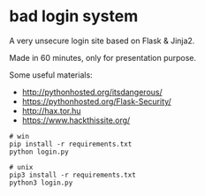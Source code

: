 # bad login system

A very unsecure login site based on Flask & Jinja2.

Made in 60 minutes, only for presentation purpose.

Some useful materials:

 -  http://pythonhosted.org/itsdangerous/
 -  https://pythonhosted.org/Flask-Security/
 -  http://hax.tor.hu
 -  https://www.hackthissite.org/

```shell
# win
pip install -r requirements.txt
python login.py

# unix
pip3 install -r requirements.txt
python3 login.py
```
